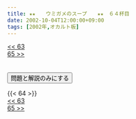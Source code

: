 ```yaml
---
title: ★★　　ウミガメのスープ　　★★　６４杯目
date: 2002-10-04T12:00:00+09:00
tags: [2002年,オカルト板]
---
```

<div class="th_left"><a href="../63"><< 63</a></div>
<div class="th_right"><a href="../65">65 >></a></div>
<br><br>
<script src="../../js/cupsoup.js"></script>
<form>
<input type="button" value="問題と解説のみにする" onClick="toggleCupsoup()">
</form>
{{< 64 >}}
<div class="th_left"><a href="../63"><< 63</a></div>
<div class="th_right"><a href="../65">65 >></a></div>